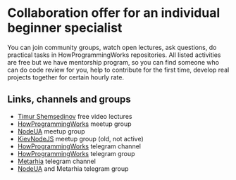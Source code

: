 # Collaboration offer for an individual beginner specialist

You can join community groups, watch open lectures, ask questions, do practical
tasks in HowProgrammingWorks repositories. All listed activities are free but we
have mentorship program, so you can find someone who can do code review for you,
help to contribute for the first time, develop real projects together for certain
hourly rate.

## Links, channels and groups

- [Timur Shemsedinov](https://www.youtube.com/TimurShemsedinov) free video lectures
- [HowProgrammingWorks](https://www.meetup.com/HowProgrammingWorks) meetup group
- [NodeUA](https://www.meetup.com/NodeUA) meetup group
- [KievNodeJS](https://www.meetup.com/KievNodeJS) meetup group (old, not active)
- [HowProgrammingWorks](https://t.me/HowProgrammingWorks) telegram channel
- [HowProgrammingWorks](https://t.me/MetarhiaHPW) telegram group
- [Metarhia](https://t.me/metarhia) telegram channel
- [NodeUA](https://t.me/nodeua) and Metarhia telegram group
